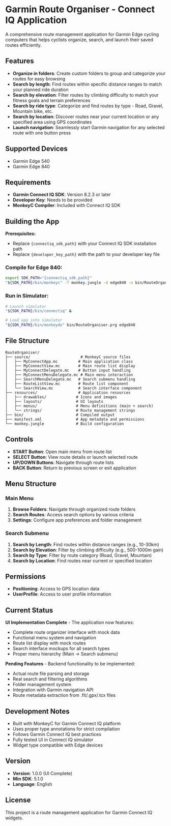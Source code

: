 # Garmin Route Organiser - Connect IQ Application

A comprehensive route management application for Garmin Edge cycling computers that helps cyclists organize, search, and launch their saved routes efficiently.

## Features

- **Organize in folders**: Create custom folders to group and categorize your routes for easy browsing
- **Search by length**: Find routes within specific distance ranges to match your planned ride duration
- **Search by elevation**: Filter routes by climbing difficulty to match your fitness goals and terrain preferences
- **Search by ride type**: Categorize and find routes by type - Road, Gravel, Mountain bike, etc.
- **Search by location**: Discover routes near your current location or any specified area using GPS coordinates
- **Launch navigation**: Seamlessly start Garmin navigation for any selected route with one button press

## Supported Devices

- Garmin Edge 540
- Garmin Edge 840

## Requirements

- **Garmin Connect IQ SDK**: Version 8.2.3 or later
- **Developer Key**: Needs to be provided
- **MonkeyC Compiler**: Included with Connect IQ SDK

## Building the App

**Prerequisites:**
- Replace `{connectiq_sdk_path}` with your Connect IQ SDK installation path
- Replace `{developer_key_path}` with the path to your developer key file

### Compile for Edge 840:
```bash
export SDK_PATH="{connectiq_sdk_path}"
"${SDK_PATH}/bin/monkeyc" -f monkey.jungle -d edge840 -o bin/RouteOrganiser.prg -y {developer_key_path}
```

### Run in Simulator:
```bash
# Launch simulator
"${SDK_PATH}/bin/connectiq" &

# Load app into simulator
"${SDK_PATH}/bin/monkeydo" bin/RouteOrganiser.prg edge840
```

## File Structure

```
RouteOrganiser/
├── source/                      # MonkeyC source files
│   ├── MyConnectApp.mc         # Main application class
│   ├── MyConnectView.mc        # Main route list display
│   ├── MyConnectDelegate.mc    # Button input handling
│   ├── MyConnectMenuDelegate.mc # Main menu interaction
│   ├── SearchMenuDelegate.mc   # Search submenu handling
│   ├── RouteListView.mc        # Route list component
│   └── SearchView.mc           # Search interface component
├── resources/                  # Application resources
│   ├── drawables/             # Icons and images
│   ├── layouts/               # UI layouts
│   ├── menus/                 # Menu definitions (main + search)
│   └── strings/               # Route management strings
├── bin/                       # Compiled output
├── manifest.xml               # App metadata and permissions
└── monkey.jungle              # Build configuration
```

## Controls

- **START Button**: Open main menu from route list
- **SELECT Button**: View route details or launch selected route
- **UP/DOWN Buttons**: Navigate through route lists
- **BACK Button**: Return to previous screen or exit application

## Menu Structure

### Main Menu
1. **Browse Folders**: Navigate through organized route folders
2. **Search Routes**: Access search options by various criteria
3. **Settings**: Configure app preferences and folder management

### Search Submenu
1. **Search by Length**: Find routes within distance ranges (e.g., 10-30km)
2. **Search by Elevation**: Filter by climbing difficulty (e.g., 500-1000m gain)
3. **Search by Type**: Filter by route category (Road, Gravel, Mountain)
4. **Search by Location**: Find routes near current or specified location

## Permissions

- **Positioning**: Access to GPS location data
- **UserProfile**: Access to user profile information

## Current Status

**UI Implementation Complete** - The application now features:
- Complete route organizer interface with mock data
- Functional menu system and navigation
- Route list display with mock routes
- Search interface mockups for all search types
- Proper menu hierarchy (Main → Search submenu)

**Pending Features** - Backend functionality to be implemented:
- Actual route file parsing and storage
- Real search and filtering algorithms
- Folder management system
- Integration with Garmin navigation API
- Route metadata extraction from .fit/.gpx/.tcx files

## Development Notes

- Built with MonkeyC for Garmin Connect IQ platform
- Uses proper type annotations for strict compilation
- Follows Garmin Connect IQ best practices
- Fully tested UI in Connect IQ simulator
- Widget type compatible with Edge devices

## Version

- **Version**: 1.0.0 (UI Complete)
- **Min SDK**: 5.1.0
- **Language**: English

## License

This project is a route management application for Garmin Connect IQ widgets.
